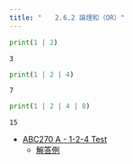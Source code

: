 ```yaml
---
title: "　　2.6.2 論理和（OR）"
---
```


```python:サンプルコード：sample_191.py
print(1 | 2)
```

```text:実行結果
3
```

```python:サンプルコード：sample_192.py
print(1 | 2 | 4)
```

```text:実行結果
7
```

```python:サンプルコード：sample_193.py
print(1 | 2 | 4 | 8)
```

```text:実行結果
15
```

- [ABC270 A - 1-2-4 Test](https://atcoder.jp/contests/abc270/tasks/abc270_a)
    - [解答例](https://atcoder.jp/contests/abc270/submissions/35255902)